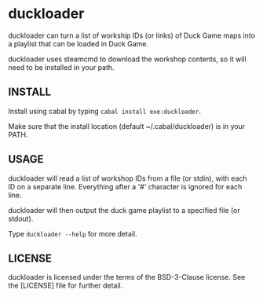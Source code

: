 duckloader
==========

duckloader can turn a list of workship IDs (or links)
of Duck Game maps into a playlist that can be loaded in Duck Game.

duckloader uses steamcmd to download the workshop contents,
so it will need to be installed in your path.

INSTALL
-------

Install using cabal by typing `cabal install exe:duckloader`.

Make sure that the install location (default ~/.cabal/duckloader)
is in your PATH.

USAGE
-----

duckloader will read a list of workshop IDs from a file (or stdin),
with each ID on a separate line. Everything after a '#'
character is ignored for each line.

duckloader will then output the duck game playlist to a
specified file (or stdout).

Type `duckloader --help` for more detail.

LICENSE
-------

duckloader is licensed under the terms of the BSD-3-Clause license.
See the [LICENSE] file for further detail.
